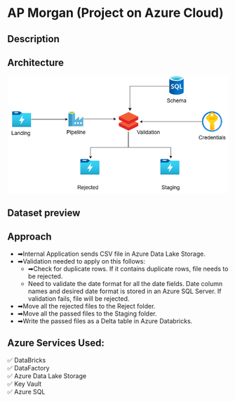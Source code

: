 # AP Morgan (Project on Azure Cloud)
## Description



## Architecture
![Alt text](Architecture.png)

## Dataset preview  


## Approach  
- ➡Internal Application sends CSV file in Azure Data Lake Storage.  
- ➡Validation needed to apply on this follows:  
   - ➡Check for duplicate rows. If it contains duplicate rows, file needs to be rejected.  
   - Need to validate the date format for all the date fields. Date column names and desired date format is stored in an Azure SQL Server. If validation fails, file        will be rejected.  
- ➡Move all the rejected files to the Reject folder.  
- ➡Move all the passed files to the Staging folder.  
- ➡Write the passed files as a Delta table in Azure Databricks.  

## Azure Services Used:  
✅ DataBricks    
✅ DataFactory  
✅ Azure Data Lake Storage   
✅ Key Vault  
✅ Azure SQL  
